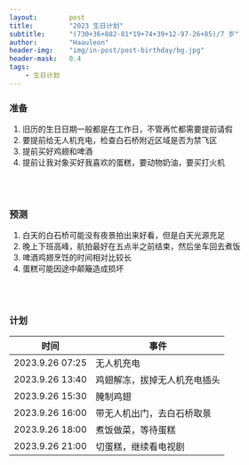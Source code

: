 ```yaml
---
layout:        post
title:         "2023 生日计划"
subtitle:      "(730+36+882-81*19+74+39+12-97-26+85)/7 岁"
author:        "Haauleon"
header-img:    "img/in-post/post-birthday/bg.jpg"
header-mask:   0.4
tags:
    - 生日计划
---
```



### 准备
1. 旧历的生日日期一般都是在工作日，不管再忙都需要提前请假          
2. 要提前给无人机充电，检查白石桥附近区域是否为禁飞区     
3. 提前买好鸡翅和啤酒      
4. 提前让我对象买好我喜欢的蛋糕，要动物奶油，要买打火机       


<br>
<br>

### 预测
1. 白天的白石桥可能没有夜景拍出来好看，但是白天光源充足      
2. 晚上下班高峰，航拍最好在五点半之前结束，然后坐车回去煮饭            
3. 啤酒鸡翅烹饪的时间相对比较长          
4. 蛋糕可能因途中颠簸造成损坏             


<br>
<br>

### 计划

|时间|事件|
|----|----|
|2023.9.26 07:25|无人机充电|
|2023.9.26 13:40|鸡翅解冻，拔掉无人机充电插头|
|2023.9.26 15:30|腌制鸡翅|
|2023.9.26 16:00|带无人机出门，去白石桥取景|
|2023.9.26 18:00|煮饭做菜，等待蛋糕|
|2023.9.26 21:00|切蛋糕，继续看电视剧|